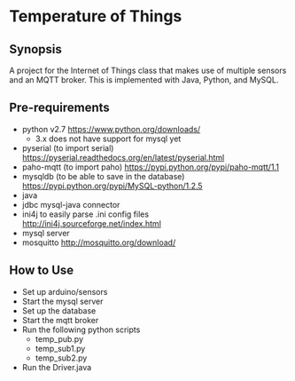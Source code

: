 # Temperature of Things

## Synopsis

A project for the Internet of Things class that makes use of multiple sensors and an MQTT broker. This is implemented with Java, Python, and MySQL.

## Pre-requirements

* python v2.7 https://www.python.org/downloads/
	* 3.x does not have support for mysql yet
* pyserial (to import serial) https://pyserial.readthedocs.org/en/latest/pyserial.html
* paho-mqtt (to import paho) https://pypi.python.org/pypi/paho-mqtt/1.1
* mysqldb (to be able to save in the database) https://pypi.python.org/pypi/MySQL-python/1.2.5
* java
* jdbc mysql-java connector
* ini4j to easily parse .ini config files http://ini4j.sourceforge.net/index.html
* mysql server
* mosquitto http://mosquitto.org/download/

## How to Use

* Set up arduino/sensors
* Start the mysql server
* Set up the database
* Start the mqtt broker
* Run the following python scripts
	* temp_pub.py
	* temp_sub1.py
	* temp_sub2.py
* Run the Driver.java
